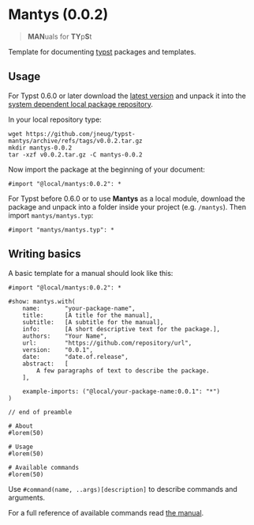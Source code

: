 # Mantys (0.0.2)

> **MAN**uals for **TY**p**S**t

Template for documenting [typst](https://github.com/typst/typst) packages and templates.

## Usage

For Typst 0.6.0 or later download the [latest version](https://github.com/jneug/typst-mantys/releases/tag/v0.0.2) and unpack it into the [system dependent local package repository](https://github.com/typst/packages#local-packages).

In your local repository type:
```shell
wget https://github.com/jneug/typst-mantys/archive/refs/tags/v0.0.2.tar.gz
mkdir mantys-0.0.2
tar -xzf v0.0.2.tar.gz -C mantys-0.0.2
```

Now import the package at the beginning of your document:
```typst
#import "@local/mantys:0.0.2": *
```

For Typst before 0.6.0 or to use **Mantys** as a local module, download the package and unpack into a folder inside your project (e.g. `/mantys`). Then import `mantys/mantys.typ`:

```typst
#import "mantys/mantys.typ": *
```

## Writing basics

A basic template for a manual should look like this:

```typst
#import "@local/mantys:0.0.2": *

#show: mantys.with(
	name:		"your-package-name",
	title: 		[A title for the manual],
	subtitle: 	[A subtitle for the manual],
	info:		[A short descriptive text for the package.],
	authors:	"Your Name",
	url:		"https://github.com/repository/url",
	version:	"0.0.1",
	date:		"date.of.release",
	abstract: 	[
		A few paragraphs of text to describe the package.
	],

	example-imports: ("@local/your-package-name:0.0.1": "*")
)

// end of preamble

# About
#lorem(50)

# Usage
#lorem(50)

# Available commands
#lorem(50)

```

Use `#command(name, ..args)[description]` to describe commands and arguments. 

For a full reference of available commands read [the manual](manual.pdf).
